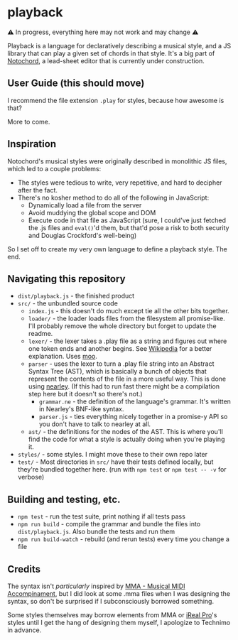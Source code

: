 # playback

:warning: In progress, everything here may not work and may change :warning:

Playback is a language for declaratively describing a musical style, and a JS
library that can play a given set of chords in that style. It's a big part of
[Notochord](https://notochord.github.io/notochord/demo/), a lead-sheet editor
that is currently under construction.

## User Guide (this should move)

I recommend the file extension `.play` for styles, because how awesome is that?

More to come.

## Inspiration

Notochord's musical styles were originally described in monolithic JS files,
which led to a couple problems:
  * The styles were tedious to write, very repetitive, and hard to decipher
    after the fact.
  * There's no kosher method to do all of the following in JavaScript:
    * Dynamically load a file from the server
    * Avoid muddying the global scope and DOM
    * Execute code in that file as JavaScript (sure, I could've just fetched the
      .js files and `eval()`'d them, but that'd pose a risk to both security and
      Douglas Crockford's well-being)

So I set off to create my very own language to define a playback style. The end.

## Navigating this repository

- `dist/playback.js` - the finished product
- `src/` - the unbundled source code
  - `index.js` - this doesn't do much except tie all the other bits together.
  - `loader/` - the loader loads files from the filesystem all promise-like.
    I'll probably remove the whole directory but forget to update the readme.
  - `lexer/` - the lexer takes a .play file as a string and figures out where
    one token ends and another begins. See
    [Wikipedia](https://en.wikipedia.org/wiki/Lexical_analysis) for a better
    explanation. Uses [moo](https://github.com/no-context/moo).
  - `parser` - uses the lexer to turn a .play file string into an Abstract
    Syntax Tree (AST), which is basically a bunch of objects that represent
    the contents of the file in a more useful way. This is done using 
    [nearley](https://github.com/kach/nearley). (If this had to run fast
    there might be a compilation step here but it doesn't so there's not.)
    - `grammar.ne` - the definition of the language's grammar. It's written in
      Nearley's BNF-like syntax.
    - `parser.js` - ties everything nicely together in a promise-y API so you
      don't have to talk to nearley at all.
  - `ast/` - the definitions for the nodes of the AST. This is where you'll
    find the code for what a style is actually doing when you're playing it.
- `styles/` - some styles. I might move these to their own repo later
- `test/` - Most directories in `src/` have their tests defined locally, but
  they're bundled together here. (run with `npm test` or `npm test -- -v` for
  verbose)

## Building and testing, etc.

- `npm test` - run the test suite, print nothing if all tests pass
- `npm run build` - compile the grammar and bundle the files into
  `dist/playback.js`. Also bundle the tests and run them
- `npm run build-watch` - rebuild (and rerun tests) every time you change a file

## Credits

The syntax isn't _particularly_ inspired by [MMA - Musical MIDI Accompinament](https://www.mellowood.ca/mma/index.html),
but I did look at some .mma files when I was designing the syntax, so don't be
surprised if I subconsciously borrowed something.

Some styles themselves may borrow elements from MMA or [iReal Pro](https://irealpro.com/)'s
styles until I get the hang of designing them myself, I apologize to Technimo
in advance.
